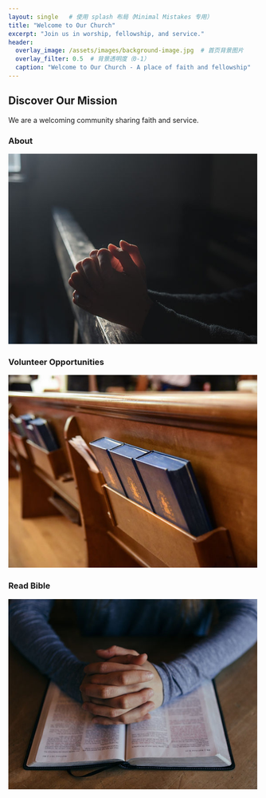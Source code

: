 ```yaml
---
layout: single   # 使用 splash 布局（Minimal Mistakes 专用）
title: "Welcome to Our Church"
excerpt: "Join us in worship, fellowship, and service."
header:
  overlay_image: /assets/images/background-image.jpg  # 首页背景图片
  overlay_filter: 0.5  # 背景透明度（0-1）
  caption: "Welcome to Our Church - A place of faith and fellowship"
---
```


<div class="intro">
  <h2>Discover Our Mission</h2>
  <p>We are a welcoming community sharing faith and service.</p>
</div>

<div class="home-sections">
  <div class="section">
    <h3>About</h3>
    <a href="/about/">
        <img src="/assets/images/schedule.jpg" alt="Get History" style="width: 500px; height: auto;">
    </a>
    
  </div>

  <div class="section">
    <h3>Volunteer Opportunities</h3>
    <p></p>
    <a href="/opportunities/">
        <img src="/assets/images/opportunities.jpg" alt="Get Opportunities" style="width: 500px; height: auto;">
    </a>
  </div>

  <div class="section">
    <h3>Read Bible</h3>
    <a href="/jekyll/read-bible/">
        <img src="/assets/images/read_bible.jpg" alt="Get Opportunities" style="width: 500px; height: auto;">
    </a>
  </div>


</div>
